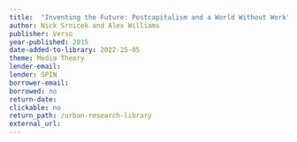 ```yaml
---
title:  "Inventing the Future: Postcapitalism and a World Without Work"
author: Nick Srnicek and Alex Williams
publisher: Verso
year-published: 2015
date-added-to-library: 2022-25-05
theme: Media Theory
lender-email:
lender: SPIN 
borrower-email:
borrowed: no
return-date:
clickable: no
return_path: /urban-research-library
external_url: 
---
```

